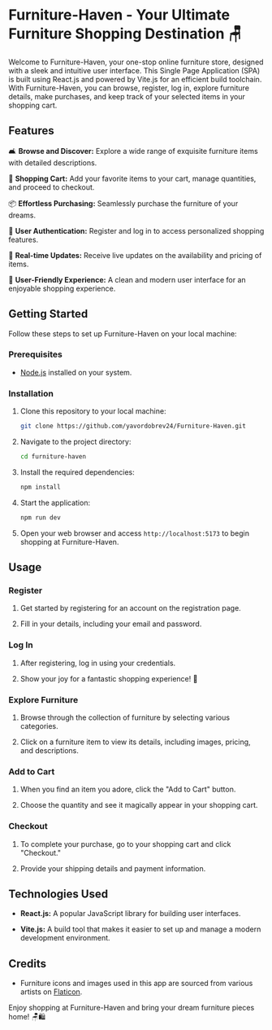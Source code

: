 # Furniture-Haven - Your Ultimate Furniture Shopping Destination 🪑

Welcome to Furniture-Haven, your one-stop online furniture store, designed with a sleek and intuitive user interface. This Single Page Application (SPA) is built using React.js and powered by Vite.js for an efficient build toolchain. With Furniture-Haven, you can browse, register, log in, explore furniture details, make purchases, and keep track of your selected items in your shopping cart.

## Features

🛋 **Browse and Discover:** Explore a wide range of exquisite furniture items with detailed descriptions.

🛒 **Shopping Cart:** Add your favorite items to your cart, manage quantities, and proceed to checkout.

📦 **Effortless Purchasing:** Seamlessly purchase the furniture of your dreams.

🔐 **User Authentication:** Register and log in to access personalized shopping features.

📣 **Real-time Updates:** Receive live updates on the availability and pricing of items.

🧹 **User-Friendly Experience:** A clean and modern user interface for an enjoyable shopping experience.

## Getting Started

Follow these steps to set up Furniture-Haven on your local machine:

### Prerequisites

- [Node.js](https://nodejs.org/) installed on your system.

### Installation

1. Clone this repository to your local machine:

   ```bash
   git clone https://github.com/yavordobrev24/Furniture-Haven.git
   ```

2. Navigate to the project directory:

   ```bash
   cd furniture-haven
   ```

3. Install the required dependencies:

   ```bash
   npm install
   ```

4. Start the application:

   ```bash
   npm run dev
   ```

5. Open your web browser and access `http://localhost:5173` to begin shopping at Furniture-Haven.

## Usage

### Register

1. Get started by registering for an account on the registration page.

2. Fill in your details, including your email and password.

### Log In

1. After registering, log in using your credentials.

2. Show your joy for a fantastic shopping experience! 🎉

### Explore Furniture

1. Browse through the collection of furniture by selecting various categories.

2. Click on a furniture item to view its details, including images, pricing, and descriptions.

### Add to Cart

1. When you find an item you adore, click the "Add to Cart" button.

2. Choose the quantity and see it magically appear in your shopping cart.

### Checkout

1. To complete your purchase, go to your shopping cart and click "Checkout."

2. Provide your shipping details and payment information.

## Technologies Used

- **React.js:** A popular JavaScript library for building user interfaces.

- **Vite.js:** A build tool that makes it easier to set up and manage a modern development environment.

## Credits

- Furniture icons and images used in this app are sourced from various artists on [Flaticon](https://www.flaticon.com/).

Enjoy shopping at Furniture-Haven and bring your dream furniture pieces home! 🪑🛍️
